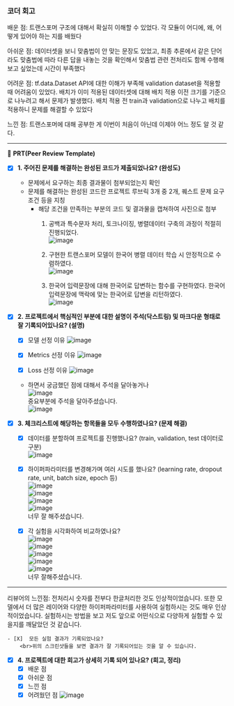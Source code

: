 ### 코더 회고
배운 점: 트랜스포머 구조에 대해서 확실히 이해할 수 있었다. 각 모듈이 어디에, 왜, 어떻게 있어야 하는 지를 배웠다

아쉬운 점: 데이터셋을 보니 맞춤법이 안 맞는 문장도 있었고, 최종 추론에서 같은 단어라도 맞춤법에 따라 다른 답을 내놓는 것을 확인해서 맞춤법 관련 전처리도 함께 수행해보고 싶었는데 시간이 부족했다

어려운 점: tf.data.Dataset API에 대한 이해가 부족해 validation dataset을 적용할 때 어려움이 있었다. 배치가 이미 적용된 데이터셋에 대해 배치 적용 이전 크기를 기준으로 나누려고 해서 문제가 발생했다. 배치 적용 전 train과 validation으로 나누고 배치를 적용하니 문제를 해결할 수 있었다

느낀 점: 트랜스포머에 대해 공부한 게 이번이 처음이 아닌데 이제야 어느 정도 알 것 같다. 

---
🔑 **PRT(Peer Review Template)**

- [X]  **1. 주어진 문제를 해결하는 완성된 코드가 제출되었나요? (완성도)**
    - 문제에서 요구하는 최종 결과물이 첨부되었는지 확인
    - 문제를 해결하는 완성된 코드란 프로젝트 루브릭 3개 중 2개, 
    퀘스트 문제 요구조건 등을 지칭
        - 해당 조건을 만족하는 부분의 코드 및 결과물을 캡쳐하여 사진으로 첨부
          1. 공백과 특수문자 처리, 토크나이징, 병렬데이터 구축의 과정이 적절히 진행되었다.<br>
             ![image](https://github.com/4rldur0/AIFFEL-Quest/assets/104029654/0abf8a0f-d434-49bd-8cbe-92c8533779a3)<br>

          2. 구현한 트랜스포머 모델이 한국어 병렬 데이터 학습 시 안정적으로 수렴하였다.<br>
             ![image](https://github.com/4rldur0/AIFFEL-Quest/assets/104029654/18fe4043-6ac2-4089-97af-06c61e3e89d3)<br>

          4. 한국어 입력문장에 대해 한국어로 답변하는 함수를 구현하였다.	한국어 입력문장에 맥락에 맞는 한국어로 답변을 리턴하였다.<br>
        ![image](https://github.com/4rldur0/AIFFEL-Quest/assets/104029654/ce9b720e-790c-47a2-9dc0-cedc805344fa)


- [X]  **2. 프로젝트에서 핵심적인 부분에 대한 설명이 주석(닥스트링) 및 마크다운 형태로 잘 기록되어있나요? (설명)**
    - [X]  모델 선정 이유
      ![image](https://github.com/4rldur0/AIFFEL-Quest/assets/111371565/f74dedef-40cc-4d50-bc54-d910a168243e)

    - [X]  Metrics 선정 이유
      ![image](https://github.com/4rldur0/AIFFEL-Quest/assets/111371565/e2b8e49f-d1c7-401e-8a1c-fa319ecde5d8)

    - [X]  Loss 선정 이유
      ![image](https://github.com/4rldur0/AIFFEL-Quest/assets/111371565/b8543e60-1f1c-42d5-af7a-cec04c0dc73c)

    - 하면서 궁금했던 점에 대해서 주석을 달아놓거나   
    ![image](https://github.com/4rldur0/AIFFEL-Quest/assets/104029654/909a5f00-2ec5-4091-acd2-e9b6af370a74)<br>
      중요부분에 주석을 달아주셨습니다.<br>
      ![image](https://github.com/4rldur0/AIFFEL-Quest/assets/104029654/19633cbb-2242-4a03-8a05-1e8e53c3523f) <br>

    


- [X]  **3. 체크리스트에 해당하는 항목들을 모두 수행하였나요? (문제 해결)**
    - [X]  데이터를 분할하여 프로젝트를 진행했나요? (train, validation, test 데이터로 구분)<br>
    ![image](https://github.com/4rldur0/AIFFEL-Quest/assets/104029654/d75f3ca3-dd81-4482-9f48-d93d98dd5d6a)<br>
    - [X]  하이퍼파라미터를 변경해가며 여러 시도를 했나요? (learning rate, dropout rate, unit, batch size, epoch 등)<br>
    ![image](https://github.com/4rldur0/AIFFEL-Quest/assets/104029654/36978daf-5505-4cf8-b2d5-44755576ccb3)<br>
    ![image](https://github.com/4rldur0/AIFFEL-Quest/assets/104029654/07b6f482-0488-4247-b76b-f7a802ac2350)<br>
    ![image](https://github.com/4rldur0/AIFFEL-Quest/assets/104029654/72115c07-f4c3-42a6-b209-1d266184e1f9)<br>
    ![image](https://github.com/4rldur0/AIFFEL-Quest/assets/104029654/286bb8fd-2832-4e18-9049-2267c381cf86)<br>
너무 잘 해주셨습니다.

    - [X]  각 실험을 시각화하여 비교하였나요?  
![image](https://github.com/4rldur0/AIFFEL-Quest/assets/104029654/f0407fe6-c32b-4f0c-a023-308d47e04459)<br>
![image](https://github.com/4rldur0/AIFFEL-Quest/assets/104029654/693a22be-ebff-4a57-a6de-c30088291401)<br>
![image](https://github.com/4rldur0/AIFFEL-Quest/assets/104029654/d1cd2fcd-0cab-4c7b-8943-11d048bb13c5)<br>
![image](https://github.com/4rldur0/AIFFEL-Quest/assets/104029654/df1ae92c-95a5-4b7c-bc90-a4afc60e4f65)<br>
![image](https://github.com/4rldur0/AIFFEL-Quest/assets/104029654/33b8e2a0-1fb6-4b7e-93bd-1bdc69fccfa1)<br>
너무 잘해주셨습니다.


_______________________________________________________________________________________________________
리뷰어의 느낀점:
전처리시 숫자를 전부다 한글처리한 것도 인상적이었습니다. 또한 모델에서 더 많은 레이어와 다양한 하이퍼파라미터를 사용하여 실험하시는 것도 매우 인상적이었습니다. 실험하시는 방법을 보고 저도 앞으로 어떤식으로 다양하게 실험할 수 있을지를 깨달았던 것 같습니다.


    - [X]  모든 실험 결과가 기록되었나요?
        <br>위의 스크린샷들을 보면 결과가 잘 기록되어있는 것을 알 수 있습니다.
 
- [X]  **4. 프로젝트에 대한 회고가 상세히 기록 되어 있나요? (회고, 정리)**
    - [X]  배운 점
    - [X]  아쉬운 점
    - [X]  느낀 점
    - [X]  어려웠던 점
![image](https://github.com/4rldur0/AIFFEL-Quest/assets/104029654/2e697885-cc0d-41ba-a985-6548d9eaa705)
